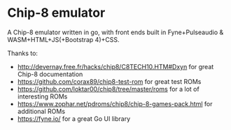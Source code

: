 # Chip-8 emulator

A Chip-8 emulator written in go, with front ends built in Fyne+Pulseaudio & WASM+HTML+JS(+Bootstrap 4)+CSS.

Thanks to:
 * http://devernay.free.fr/hacks/chip8/C8TECH10.HTM#Dxyn for great Chip-8 documentation
 * https://github.com/corax89/chip8-test-rom for great test ROMs
 * https://github.com/loktar00/chip8/tree/master/roms for a lot of interesting ROMs
 * https://www.zophar.net/pdroms/chip8/chip-8-games-pack.html for additional ROMs
 * https://fyne.io/ for a great Go UI library
